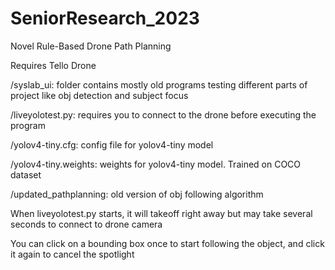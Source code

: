 # SeniorResearch_2023
Novel Rule-Based Drone Path Planning

Requires Tello Drone

/syslab_ui: folder contains mostly old programs testing different parts of project like obj detection and subject focus

/liveyolotest.py: requires you to connect to the drone before executing the program

/yolov4-tiny.cfg: config file for yolov4-tiny model

/yolov4-tiny.weights: weights for yolov4-tiny model. Trained on COCO dataset

/updated_pathplanning: old version of obj following algorithm

When liveyolotest.py starts, it will takeoff right away but may take several seconds to connect to drone camera

You can click on a bounding box once to start following the object, and click it again to cancel the spotlight
